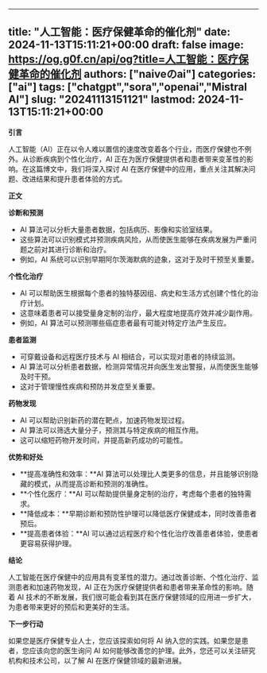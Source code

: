 
---
title: "人工智能：医疗保健革命的催化剂"
date: 2024-11-13T15:11:21+00:00
draft: false
image: https://og.g0f.cn/api/og?title=人工智能：医疗保健革命的催化剂
authors: ["naiveのai"]
categories: ["ai"]
tags: ["chatgpt","sora","openai","Mistral AI"]
slug: "20241113151121"
lastmod: 2024-11-13T15:11:21+00:00
---
**引言**

人工智能（AI）正在以令人难以置信的速度改变着各个行业，而医疗保健也不例外。从诊断疾病到个性化治疗，AI 正在为医疗保健提供者和患者带来变革性的影响。在这篇博文中，我们将深入探讨 AI 在医疗保健中的应用，重点关注其解决问题、改进结果和提升患者体验的方式。

**正文**

**诊断和预测**

* AI 算法可以分析大量患者数据，包括病历、影像和实验室结果。
* 这些算法可以识别模式并预测疾病风险，从而使医生能够在疾病发展为严重问题之前对其进行诊断和治疗。
* 例如，AI 系统可以识别早期阿尔茨海默病的迹象，这对于及时干预至关重要。

**个性化治疗**

* AI 可以帮助医生根据每个患者的独特基因组、病史和生活方式创建个性化的治疗计划。
* 这意味着患者可以接受量身定制的治疗，最大程度地提高疗效并减少副作用。
* 例如，AI 算法可以预测哪些癌症患者最有可能对特定疗法产生反应。

**患者监测**

* 可穿戴设备和远程医疗技术与 AI 相结合，可以实现对患者的持续监测。
* AI 算法可以分析患者数据，检测异常情况并向医生发出警报，从而使医生能够及时干预。
* 这对于管理慢性疾病和预防并发症至关重要。

**药物发现**

* AI 可以帮助识别新药的潜在靶点，加速药物发现过程。
* AI 算法可以筛选大量分子，预测其与特定疾病的相互作用。
* 这可以缩短药物开发时间，并提高新药成功的可能性。

**优势和好处**

* **提高准确性和效率：**AI 算法可以处理比人类更多的信息，并且能够识别隐藏的模式，从而提高诊断和预测的准确性。
* **个性化医疗：**AI 可以帮助提供量身定制的治疗，考虑每个患者的独特需求。
* **降低成本：**早期诊断和预防性护理可以降低医疗保健成本，同时改善患者预后。
* **提高患者体验：**AI 可以通过远程医疗和个性化治疗改善患者体验，使患者更容易获得护理。

**结论**

人工智能在医疗保健中的应用具有变革性的潜力。通过改善诊断、个性化治疗、监测患者和加速药物发现，AI 正在为医疗保健提供者和患者带来革命性的影响。随着 AI 技术的不断发展，我们很可能会看到其在医疗保健领域的应用进一步扩大，为患者带来更好的预后和更美好的生活。

**下一步行动**

如果您是医疗保健专业人士，您应该探索如何将 AI 纳入您的实践。如果您是患者，您应该向您的医生询问 AI 如何能够改善您的护理。此外，您还可以关注研究机构和技术公司，以了解 AI 在医疗保健领域的最新进展。